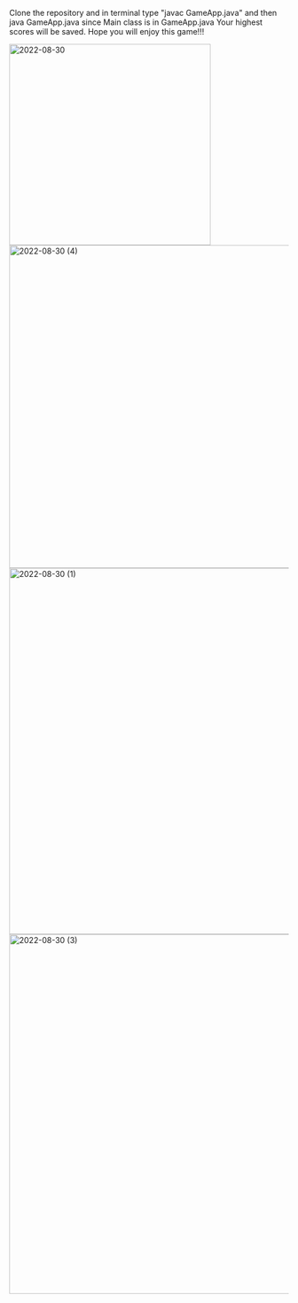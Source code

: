 Clone the repository and in terminal type "javac GameApp.java" and then java GameApp.java since Main class is in GameApp.java
Your highest scores will be saved. 
Hope you will enjoy this game!!!



<img width="363" alt="2022-08-30" src="https://user-images.githubusercontent.com/98818090/187324525-805f5979-d596-4e01-a1ca-cce21a74cef6.png">

 
<img width="583" alt="2022-08-30 (4)" src="https://user-images.githubusercontent.com/98818090/187324610-88764d7c-3394-4909-8fdd-f6d11af0e463.png">


<img width="661" alt="2022-08-30 (1)" src="https://user-images.githubusercontent.com/98818090/187324625-103a2d38-0cd6-4cab-8281-680de0ccdf53.png">


<img width="649" alt="2022-08-30 (3)" src="https://user-images.githubusercontent.com/98818090/187324662-9a167fd1-a6ed-4a32-9372-1a21ffbcb6f4.png">

